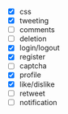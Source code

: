 - [x] css
- [x] tweeting
- [ ] comments
- [ ] deletion
- [x] login/logout
- [x] register
- [ ] captcha
- [x] profile
- [x] like/dislike
- [ ] retweet
- [ ] notification
